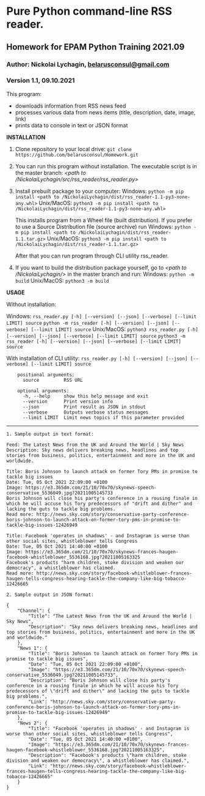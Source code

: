 # Pure Python command-line RSS reader.


## Homework for EPAM Python Training 2021.09


### Author: Nickolai Lychagin, belarusconsul@gmail.com
### Version 1.1, 09.10.2021


This program:

- downloads information from RSS news feed
- processes various data from news items (title, description, date, image, link)
- prints data to console in text or JSON format


**INSTALLATION**

1. Clone repository to your local drive:
   `git clone https://github.com/belarusconsul/Homework.git`

2. You can run this program without installation. The executable script is in the master branch: 
   *<path to /NickolaiLychagin/src/rss_reader/rss_reader.py>*
   
3. Install prebuilt package to your computer:
   Windows: `python -m pip install <path to /NickolaiLychagin/dist/rss_reader-1.1-py3-none-any.whl>`
   Unix/MacOS: `python3 -m pip install <path to /NickolaiLychagin/dist/rss_reader-1.1-py3-none-any.whl>`

   This installs program from a Wheel file (built distribution). If you prefer to use a Source Distribution file (source archive) run
   Windows: `python -m pip install <path to /NickolaiLychagin/dist/rss_reader-1.1.tar.gz>` 
   Unix/MacOS: `python3 -m pip install <path to /NickolaiLychagin/dist/rss_reader-1.1.tar.gz>`

   After that you can run program through CLI utility rss_reader.

4. If you want to build the distribution package yourself, go to *<path to /NickolaiLychagin/>* in the master branch and run:
   Windows: `python -m build`
   Unix/MacOS: `python3 -m build`
 

**USAGE**

Without installation:

Windows: `rss_reader.py [-h] [--version] [--json] [--verbose] [--limit LIMIT] source`
		 `python -m rss_reader [-h] [--version] [--json] [--verbose] [--limit LIMIT] source`
Unix/MacOS: `python3 rss_reader.py [-h] [--version] [--json] [--verbose] [--limit LIMIT] source`
			`python3 -m rss_reader [-h] [--version] [--json] [--verbose] [--limit LIMIT] source`

With installation of CLI utility:
`rss_reader.py [-h] [--version] [--json] [--verbose] [--limit LIMIT] source`

```
    positional arguments:
      source         RSS URL

    optional arguments:
      -h, --help     show this help message and exit
      --version      Print version info
      --json         Print result as JSON in stdout
      --verbose      Outputs verbose status messages
      --limit LIMIT  Limit news topics if this parameter provided
```


---

```
1. Sample output in text format:

Feed: The Latest News from the UK and Around the World | Sky News
Description: Sky news delivers breaking news, headlines and top stories from business, politics, entertainment and more in the UK and worldwide.

Title: Boris Johnson to launch attack on former Tory PMs in promise to tackle big issues
Date: Tue, 05 Oct 2021 22:09:00 +0100
Image: https://e3.365dm.com/21/10/70x70/skynews-speech-conservative_5536049.jpg?20211005145733
Boris Johnson will close his party's conference in a rousing finale in which he will accuse his Tory predecessors of "drift and dither" and lacking the guts to tackle big problems.
Read more: http://news.sky.com/story/conservative-party-conference-boris-johnson-to-launch-attack-on-former-tory-pms-in-promise-to-tackle-big-issues-12426949

Title: Facebook 'operates in shadows' - and Instagram is worse than other social sites, whistleblower tells Congress
Date: Tue, 05 Oct 2021 14:40:00 +0100
Image: https://e3.365dm.com/21/10/70x70/skynews-frances-haugen-facebook-whistleblower_5536168.jpg?20211005163325
Facebook's products "harm children, stoke division and weaken our democracy", a whistleblower has claimed.
Read more: http://news.sky.com/story/facebook-whistleblower-frances-haugen-tells-congress-hearing-tackle-the-company-like-big-tobacco-12426665
```

```
2. Sample output in JSON format:

{
    "Channel": {
        "Title": "The Latest News from the UK and Around the World | Sky News",
        "Description": "Sky news delivers breaking news, headlines and top stories from business, politics, entertainment and more in the UK and worldwide."
    },
    "News 1": {
        "Title": "Boris Johnson to launch attack on former Tory PMs in promise to tackle big issues",
        "Date": "Tue, 05 Oct 2021 22:09:00 +0100",
        "Image": "https://e3.365dm.com/21/10/70x70/skynews-speech-conservative_5536049.jpg?20211005145733",
        "Description": "Boris Johnson will close his party's conference in a rousing finale in which he will accuse his Tory predecessors of \"drift and dither\" and lacking the guts to tackle big problems.",
        "Link": "http://news.sky.com/story/conservative-party-conference-boris-johnson-to-launch-attack-on-former-tory-pms-in-promise-to-tackle-big-issues-12426949"
    },
    "News 2": {
        "Title": "Facebook 'operates in shadows' - and Instagram is worse than other social sites, whistleblower tells Congress",
        "Date": "Tue, 05 Oct 2021 14:40:00 +0100",
        "Image": "https://e3.365dm.com/21/10/70x70/skynews-frances-haugen-facebook-whistleblower_5536168.jpg?20211005163325",
        "Description": "Facebook's products \"harm children, stoke division and weaken our democracy\", a whistleblower has claimed.",
        "Link": "http://news.sky.com/story/facebook-whistleblower-frances-haugen-tells-congress-hearing-tackle-the-company-like-big-tobacco-12426665"
    }
}
```